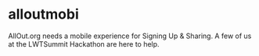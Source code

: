 alloutmobi
==========

AllOut.org needs a mobile experience for Signing Up & Sharing. A few of us at the LWTSummit Hackathon are here to help.

